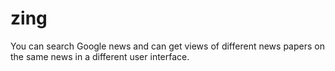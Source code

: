 zing
====

You can search Google news and can get views of different news papers on the same news in a different user interface.
